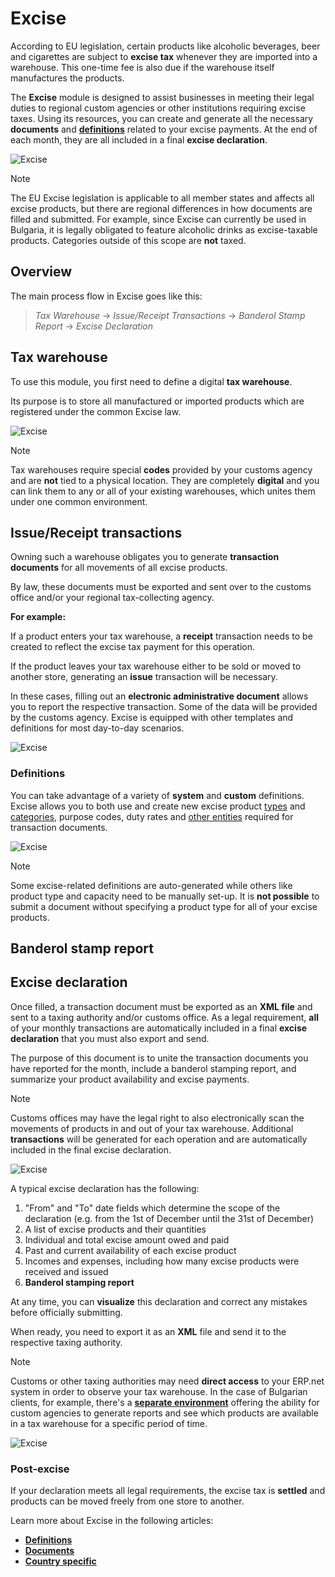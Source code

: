 # Excise

According to EU legislation, certain products like alcoholic beverages, beer and cigarettes are subject to **excise tax** whenever they are imported into a warehouse. This one-time fee is also due if the warehouse itself manufactures the products.

The **Excise** module is designed to assist businesses in meeting their legal duties to regional custom agencies or other institutions requiring excise taxes. Using its resources, you can create and generate all the necessary **documents** and **[definitions](definitions/index.md)** related to your excise payments. At the end of each month, they are all included in a final **excise declaration**.

![Excise](pictures/excise_modules.png)

> [!NOTE]
> The EU Excise legislation is applicable to all member states and affects all excise products, but there are regional differences in how documents are filled and submitted. For example, since Excise can currently be used in Bulgaria, it is legally obligated to feature alcoholic drinks as excise-taxable products. Categories outside of this scope are **not** taxed.

## Overview

The main process flow in Excise goes like this:

> *Tax Warehouse* → *Issue/Receipt Transactions* → *Banderol Stamp Report* → *Excise Declaration*

## Tax warehouse

To use this module, you first need to define a digital **tax warehouse**. 

Its purpose is to store all manufactured or imported products which are registered under the common Excise law.

![Excise](pictures/new_tax_warehouses.png)

> [!NOTE]
> Tax warehouses require special **codes** provided by your customs agency and are **not** tied to a physical location. They are completely **digital** and you can link them to any or all of your existing warehouses, which unites them under one common environment.

## Issue/Receipt transactions

Owning such a warehouse obligates you to generate **transaction documents** for all movements of all excise products. 

By law, these documents must be exported and sent over to the customs office and/or your regional tax-collecting agency.

**For example:**

If a product enters your tax warehouse, a **receipt** transaction needs to be created to reflect the excise tax payment for this operation. 

If the product leaves your tax warehouse either to be sold or moved to another store, generating an **issue** transaction will be necessary. 

In these cases, filling out an **electronic administrative document** allows you to report the respective transaction. Some of the data will be provided by the customs agency. Excise is equipped with other templates and definitions for most day-to-day scenarios. 

![Excise](pictures/eead.png)

### Definitions

You can take advantage of a variety of **system** and **custom** definitions. Excise allows you to both use and create new excise product [types](definitions/excise-products.md) and [categories](definitions/excise-categories.md), purpose codes, duty rates and [other entities](definitions/other-excise-definitions.md) required for transaction documents.

![Excise](pictures/definitions_excise.png)

> [!NOTE]
> Some excise-related definitions are auto-generated while others like product type and capacity need to be manually set-up. It is **not possible** to submit a document without specifying a product type for all of your excise products.

## Banderol stamp report


## Excise declaration

Once filled, a transaction document must be exported as an **XML file** and sent to a taxing authority and/or customs office. As a legal requirement, **all** of your monthly transactions are automatically included in a final **excise declaration** that you must also export and send.

The purpose of this document is to unite the transaction documents you have reported for the month, include a banderol stamping report, and summarize your product availability and excise payments.

> [!NOTE]
> Customs offices may have the legal right to also electronically scan the movements of products in and out of your tax warehouse. Additional **transactions** will be generated for each operation and are automatically included in the final excise declaration.

![Excise](pictures/excise_declare.png)

A typical excise declaration has the following:

1. "From" and "To" date fields which determine the scope of the declaration (e.g. from the 1st of December until the 31st of December)
2. A list of excise products and their quantities
3. Individual and total excise amount owed and paid
4. Past and current availability of each excise product
5. Incomes and expenses, including how many excise products were received and issued
6. **Banderol stamping report**

At any time, you can **visualize** this declaration and correct any mistakes before officially submitting. 

When ready, you need to export it as an **XML** file and send it to the respective taxing authority.

> [!NOTE]
> Customs or other taxing authorities may need **direct access** to your ERP.net system in order to observe your tax warehouse. In the case of Bulgarian clients, for example, there's a **[separate environment](https://testdb-model.my.erp.net/legal)** offering the ability for custom agencies to generate reports and see which products are available in a tax warehouse for a specific period of time.

![Excise](pictures/legalBGnew.png)

### Post-excise

If your declaration meets all legal requirements, the excise tax is **settled** and products can be moved freely from one store to another.

Learn more about Excise in the following articles:

- **[Definitions](definitions/index.md)**
- **[Documents](documents/index.md)**
- **[Country specific](country-specific/index.md)**


